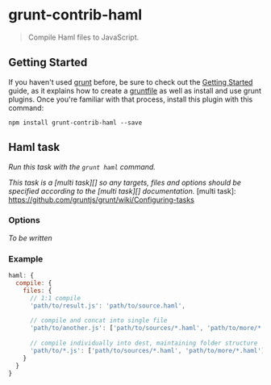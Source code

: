 # grunt-contrib-haml

> Compile Haml files to JavaScript.


## Getting Started
If you haven't used [grunt][] before, be sure to check out
the [Getting Started][] guide, as it explains how to create
a [gruntfile][Getting Started] as well as install and use grunt plugins. Once
you're familiar with that process, install this plugin with this command:

```shell
npm install grunt-contrib-haml --save
```

[grunt]: http://gruntjs.com/
[Getting Started]: https://github.com/gruntjs/grunt/blob/devel/docs/getting_started.md


## Haml task
_Run this task with the `grunt haml` command._

_This task is a [multi task][] so any targets, files and options should be specified according to the [multi task][] documentation._
[multi task]: https://github.com/gruntjs/grunt/wiki/Configuring-tasks

### Options

_To be written_

### Example

``` javascript
haml: {
  compile: {
    files: {
      // 1:1 compile
      'path/to/result.js': 'path/to/source.haml', 
      
      // compile and concat into single file
      'path/to/another.js': ['path/to/sources/*.haml', 'path/to/more/*.haml'],
      
      // compile individually into dest, maintaining folder structure
      'path/to/*.js': ['path/to/sources/*.haml', 'path/to/more/*.haml'] 
    }
  }
}
```
